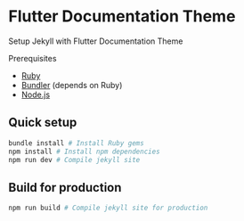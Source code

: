 # Flutter Documentation Theme

Setup Jekyll with Flutter Documentation Theme

Prerequisites

- [Ruby](https://www.ruby-lang.org/en/documentation/installation/)
- [Bundler](https://bundler.io/) (depends on Ruby)
- [Node.js](https://nodejs.org/)

## Quick setup

```bash
bundle install # Install Ruby gems
npm install # Install npm dependencies
npm run dev # Compile jekyll site
```

## Build for production

```bash
npm run build # Compile jekyll site for production
```
